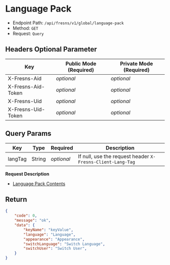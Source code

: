 # Language Pack

- Endpoint Path: `/api/fresns/v1/global/language-pack`
- Method: `GET`
- Request: `Query`

## Headers Optional Parameter

| Key | Public Mode (Required) | Private Mode (Required) |
| --- | --- | --- |
| X-Fresns-Aid | *optional* | *optional* |
| X-Fresns-Aid-Token | *optional* | *optional* |
| X-Fresns-Uid | *optional* | *optional* |
| X-Fresns-Uid-Token | *optional* | *optional* |

## Query Params

| Key | Type | Required | Description |
| --- | --- | --- | --- |
| langTag | String | *optional* | If null, use the request header `X-Fresns-Client-Lang-Tag` |

**Request Description**

- [Language Pack Contents](../../reference/language-pack.md)

## Return

```json
{
    "code": 0,
    "message": "ok",
    "data": {
        "keyName": "keyValue",
        "language": "Language",
        "appearance": "Appearance",
        "switchLanguage": "Switch Language",
        "switchUser": "Switch User",
    }
}
```
